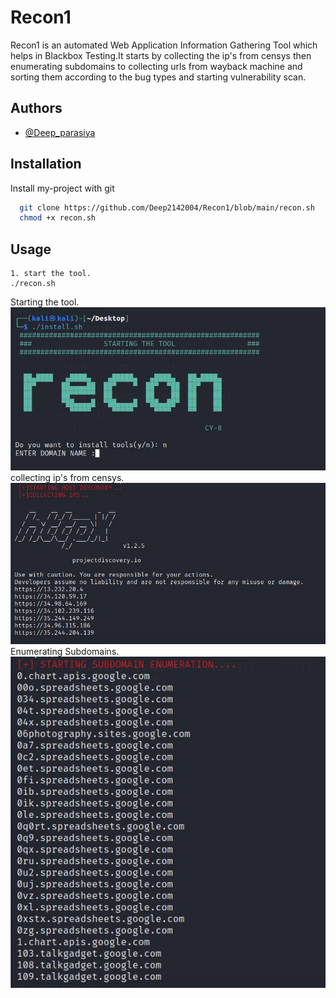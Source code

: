 
# Recon1

Recon1 is an automated Web Application Information Gathering Tool which helps in Blackbox Testing.It starts by collecting the ip's from censys then enumerating subdomains to collecting urls from wayback machine and sorting them according to the bug types and starting vulnerability scan.



## Authors

- [@Deep_parasiya](https://github.com/Deep2142004)



## Installation

Install my-project with git 

```bash
  git clone https://github.com/Deep2142004/Recon1/blob/main/recon.sh
  chmod +x recon.sh
```

    
## Usage

```
1. start the tool.
./recon.sh
```

Starting the tool.
![App Screenshot](https://github.com/Deep2142004/Recon1/blob/main/images/1.jpg)
collecting ip's from censys.
![App Screenshot](https://github.com/Deep2142004/Recon1/blob/main/images/2.jpg)
Enumerating Subdomains.
![App Screenshot](https://github.com/Deep2142004/Recon1/blob/main/images/3.jpg)

